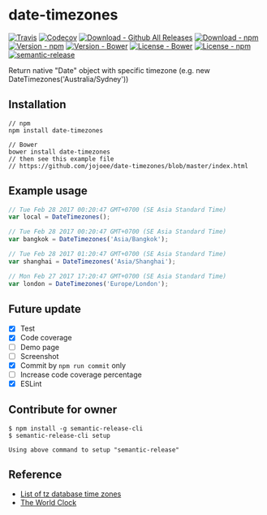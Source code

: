 # date-timezones

[![Travis](https://img.shields.io/travis/jojoee/date-timezones.svg)](https://travis-ci.org/jojoee/date-timezones)
[![Codecov](https://img.shields.io/codecov/c/github/jojoee/date-timezones.svg)](https://codecov.io/github/jojoee/date-timezones)
[![Download - Github All Releases](https://img.shields.io/github/downloads/jojoee/date-timezones/total.svg)]()
[![Download - npm](https://img.shields.io/npm/dt/date-timezones.svg)](http://npm-stat.com/charts.html?package=date-timezones)
[![Version - npm](https://img.shields.io/npm/v/date-timezones.svg)](https://www.npmjs.com/package/date-timezones)
[![Version - Bower](https://img.shields.io/bower/v/date-timezones.svg)](https://bower.io/search/?q=date-timezones)
[![License - Bower](https://img.shields.io/bower/l/date-timezones.svg)](http://opensource.org/licenses/MIT)
[![License - npm](https://img.shields.io/npm/l/date-timezones.svg)](http://opensource.org/licenses/MIT)
[![semantic-release](https://img.shields.io/badge/%20%20%F0%9F%93%A6%F0%9F%9A%80-semantic--release-e10079.svg?style=flat-square)](https://github.com/semantic-release/semantic-release)

Return native "Date" object with specific timezone (e.g. new DateTimezones('Australia/Sydney'))

## Installation

```
// npm
npm install date-timezones

// Bower
bower install date-timezones
// then see this example file
// https://github.com/jojoee/date-timezones/blob/master/index.html
```

## Example usage

```javascript
// Tue Feb 28 2017 00:20:47 GMT+0700 (SE Asia Standard Time)
var local = DateTimezones();

// Tue Feb 28 2017 00:20:47 GMT+0700 (SE Asia Standard Time)
var bangkok = DateTimezones('Asia/Bangkok');

// Tue Feb 28 2017 01:20:47 GMT+0700 (SE Asia Standard Time)
var shanghai = DateTimezones('Asia/Shanghai');

// Mon Feb 27 2017 17:20:47 GMT+0700 (SE Asia Standard Time)
var london = DateTimezones('Europe/London');
```

## Future update
- [x] Test
- [x] Code coverage
- [ ] Demo page
- [ ] Screenshot
- [x] Commit by `npm run commit` only
- [ ] Increase code coverage percentage
- [x] ESLint

## Contribute for owner

```
$ npm install -g semantic-release-cli
$ semantic-release-cli setup

Using above command to setup "semantic-release"
```

## Reference
- [List of tz database time zones](https://en.wikipedia.org/wiki/List_of_tz_database_time_zones)
- [The World Clock](https://www.timeanddate.com/worldclock/)
